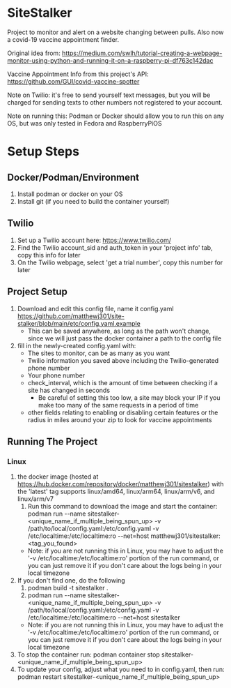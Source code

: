 # SiteStalker

Project to monitor and alert on a website changing between pulls. Also now a covid-19 vaccine appointment finder. 

Original idea
from: https://medium.com/swlh/tutorial-creating-a-webpage-monitor-using-python-and-running-it-on-a-raspberry-pi-df763c142dac

Vaccine Appointment Info from this project's API: https://github.com/GUI/covid-vaccine-spotter 

Note on Twilio: it's free to send yourself text messages, but you will be charged for sending texts to other numbers not
registered to your account.

Note on running this: Podman or Docker should allow you to run this on any OS, but was only tested in Fedora and RaspberryPiOS

# Setup Steps
## Docker/Podman/Environment
1. Install podman or docker on your OS
2. Install git (if you need to build the container yourself)

## Twilio
1. Set up a Twilio account here: https://www.twilio.com/
2. Find the Twilio account_sid and auth_token in your 'project info' tab, copy this info for later
3. On the Twilio webpage, select 'get a trial number', copy this number for later
   
## Project Setup
1. Download and edit this config file, name it config.yaml https://github.com/matthewj301/site-stalker/blob/main/etc/config.yaml.example
   - This can be saved anywhere, as long as the path won't change, since we will just pass the docker container a path to the config file
2. fill in the newly-created config.yaml with:
   - The sites to monitor, can be as many as you want
   - Twilio information you saved above including the Twilio-generated phone number
   - Your phone number
   - check_interval, which is the amount of time between checking if a site has changed in seconds
      - Be careful of setting this too low, a site may block your IP if you make too many of the same requests in a period of time
   - other fields relating to enabling or disabling certain features or the radius in miles around your zip to look for vaccine appointments

## Running The Project
### Linux
1. the docker image (hosted at https://hub.docker.com/repository/docker/matthewj301/sitestalker) with the 'latest' tag supports linux/amd64, linux/arm64, linux/arm/v6, and linux/arm/v7
   1. Run this command to download the image and start the container: podman run --name sitestalker-<unique_name_if_multiple_being_spun_up> -v /path/to/local/config.yaml:/etc/config.yaml -v /etc/localtime:/etc/localtime:ro --net=host matthewj301/sitestalker:<tag_you_found>
     - Note: if you are not running this in Linux, you may have to adjust the '-v /etc/localtime:/etc/localtime:ro' portion of the run command, or you can just remove it if you don't care about the logs being in your local timezone
2. If you don't find one, do the following
   1. podman build -t sitestalker .
   2. podman run --name sitestalker-<unique_name_if_multiple_being_spun_up> -v /path/to/local/config.yaml:/etc/config.yaml -v /etc/localtime:/etc/localtime:ro --net=host sitestalker
     - Note: if you are not running this in Linux, you may have to adjust the '-v /etc/localtime:/etc/localtime:ro' portion of the run command, or you can just remove it if you don't care about the logs being in your local timezone
3. To stop the container run: podman container stop sitestalker-<unique_name_if_multiple_being_spun_up>
4. To update your config, adjust what you need to in config.yaml, then run: podman restart sitestalker-<unique_name_if_multiple_being_spun_up>
